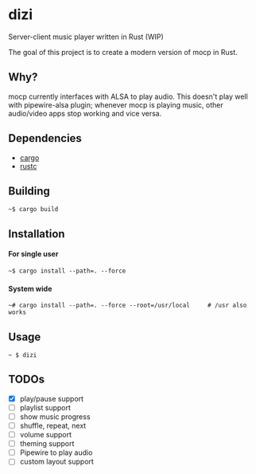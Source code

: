 # dizi
Server-client music player written in Rust (WIP)

The goal of this project is to create a modern version of mocp in Rust.

## Why?
mocp currently interfaces with ALSA to play audio.
This doesn't play well with pipewire-alsa plugin;
whenever mocp is playing music, other audio/video apps stop working and vice versa.

## Dependencies
 - [cargo](https://github.com/rust-lang/cargo/)
 - [rustc](https://www.rust-lang.org/)

## Building
```
~$ cargo build
```

## Installation
#### For single user
```
~$ cargo install --path=. --force
```

#### System wide
```
~# cargo install --path=. --force --root=/usr/local     # /usr also works
```

## Usage
```
~ $ dizi
```

## TODOs

 - [x] play/pause support
 - [ ] playlist support
 - [ ] show music progress
 - [ ] shuffle, repeat, next
 - [ ] volume support
 - [ ] theming support
 - [ ] Pipewire to play audio
 - [ ] custom layout support
